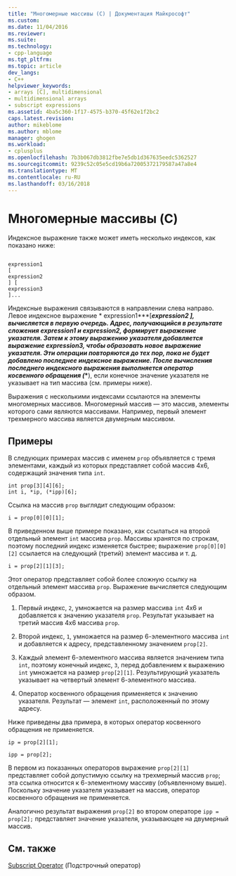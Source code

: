 ```yaml
---
title: "Многомерные массивы (C) | Документация Майкрософт"
ms.custom: 
ms.date: 11/04/2016
ms.reviewer: 
ms.suite: 
ms.technology:
- cpp-language
ms.tgt_pltfrm: 
ms.topic: article
dev_langs:
- C++
helpviewer_keywords:
- arrays [C], multidimensional
- multidimensional arrays
- subscript expressions
ms.assetid: 4ba5c360-1f17-4575-b370-45f62e1f2bc2
caps.latest.revision: 
author: mikeblome
ms.author: mblome
manager: ghogen
ms.workload:
- cplusplus
ms.openlocfilehash: 7b3b067db3812fbe7e5db1d367635eedc5362527
ms.sourcegitcommit: 9239c52c05e5cd19b6a72005372179587a47a8e4
ms.translationtype: MT
ms.contentlocale: ru-RU
ms.lasthandoff: 03/16/2018
---
```

# <a name="multidimensional-arrays-c"></a>Многомерные массивы (C)
Индексное выражение также может иметь несколько индексов, как показано ниже:  
  
```  
  
expression1  
[  
expression2  
] [  
expression3  
]...  
```  
  
 Индексные выражения связываются в направлении слева направо. Левое индексное выражение * expression1***[***expression2 ***]**, вычисляется в первую очередь. Адрес, получающийся в результате сложения *expression1* и *expression2*, формирует выражение указателя. Затем к этому выражению указателя добавляется выражение *expression3*, чтобы образовать новое выражение указателя. Эти операции повторяются до тех пор, пока не будет добавлено последнее индексное выражение. После вычисления последнего индексного выражения выполняется оператор косвенного обращения (**\***), если конечное значение указателя не указывает на тип массива (см. примеры ниже).  
  
 Выражения с несколькими индексами ссылаются на элементы многомерных массивов. Многомерный массив — это массив, элементы которого сами являются массивами. Например, первый элемент трехмерного массива является двумерным массивом.  
  
## <a name="examples"></a>Примеры  
 В следующих примерах массив с именем `prop` объявляется с тремя элементами, каждый из которых представляет собой массив 4x6, содержащий значения типа `int`.  
  
```  
int prop[3][4][6];  
int i, *ip, (*ipp)[6];  
```  
  
 Ссылка на массив `prop` выглядит следующим образом:  
  
```  
i = prop[0][0][1];  
```  
  
 В приведенном выше примере показано, как ссылаться на второй отдельный элемент `int` массива `prop`. Массивы хранятся по строкам, поэтому последний индекс изменяется быстрее; выражение `prop[0][0][2]` ссылается на следующий (третий) элемент массива и т. д.  
  
```  
i = prop[2][1][3];  
```  
  
 Этот оператор представляет собой более сложную ссылку на отдельный элемент массива `prop`. Выражение вычисляется следующим образом.  
  
1.  Первый индекс, `2`, умножается на размер массива `int` 4x6 и добавляется к значению указателя `prop`. Результат указывает на третий массив 4x6 массива `prop`.  
  
2.  Второй индекс, `1`, умножается на размер 6-элементного массива `int` и добавляется к адресу, представленному значением `prop[2]`.  
  
3.  Каждый элемент 6-элементного массива является значением типа `int`, поэтому конечный индекс, `3`, перед добавлением к выражению `int` умножается на размер `prop[2][1]`. Результирующий указатель указывает на четвертый элемент 6-элементного массива.  
  
4.  Оператор косвенного обращения применяется к значению указателя. Результат — элемент `int`, расположенный по этому адресу.  
  
 Ниже приведены два примера, в которых оператор косвенного обращения не применяется.  
  
```  
ip = prop[2][1];  
  
ipp = prop[2];  
```  
  
 В первом из показанных операторов выражение `prop[2][1]` представляет собой допустимую ссылку на трехмерный массив `prop`; эта ссылка относится к 6-элементному массиву (объявленному выше). Поскольку значение указателя указывает на массив, оператор косвенного обращения не применяется.  
  
 Аналогично результат выражения `prop[2]` во втором операторе `ipp = prop[2];` представляет значение указателя, указывающее на двумерный массив.  
  
## <a name="see-also"></a>См. также  
 [Subscript Operator](../cpp/subscript-operator.md) (Подстрочный оператор)